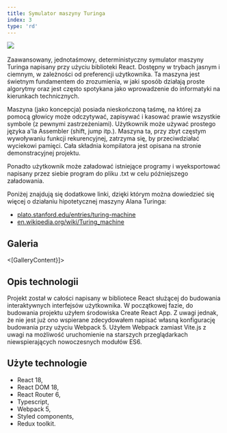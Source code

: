 ```yaml
---
title: Symulator maszyny Turinga
index: 3
type: 'rd'
---
```


[![](https://img.shields.io/badge/github-808080?style=for-the-badge&logo=github)](https://github.com/milosz08/turing-machine-simulator) &nbsp;

Zaawansowany, jednotaśmowy, deterministyczny symulator maszyny Turinga napisany przy użyciu biblioteki React. Dostępny
w trybach jasnym i ciemnym, w zależności od preferencji użytkownika. Ta maszyna jest świetnym fundamentem do zrozumienia,
w jaki sposób działają proste algorytmy oraz jest często spotykana jako wprowadzenie do informatyki na kierunkach
technicznych.

Maszyna (jako koncepcja) posiada nieskończoną taśmę, na której za pomocą głowicy może odczytywać, zapisywać i kasować
prawie wszystkie symbole (z pewnymi zastrzeżeniami). Użytkownik może używać prostego języka a'la Assembler
(shift, jump itp.). Maszyna ta, przy zbyt częstym wywoływaniu funkcji rekurencyjnej, zatrzyma się, by przeciwdziałać
wyciekowi pamięci. Cała składnia kompilatora jest opisana na stronie demonstracyjnej projektu.

Ponadto użytkownik może załadować istniejące programy i wyeksportować napisany przez siebie program do pliku .txt w celu
późniejszego załadowania.

Poniżej znajdują się dodatkowe linki, dzięki którym można dowiedzieć się więcej o działaniu hipotetycznej maszyny Alana
Turinga:
* [plato.stanford.edu/entries/turing-machine](https://plato.stanford.edu/entries/turing-machine)
* [en.wikipedia.org/wiki/Turing_machine](https://en.wikipedia.org/wiki/Turing_machine)

## Galeria

<[GalleryContent}]>

## Opis technologii

Projekt został w całości napisany w bibliotece React służącej do budowania interaktywnych interfejsów użytkownika. W
początkowej fazie, do budowania projektu użyłem środowiska Create React App. Z uwagi jednak, że nie jest już ono wspierane
zdecydowałem napisać własną konfigurację budowania przy użyciu Webpack 5. Użyłem Webpack zamiast Vite.js z uwagi na
możliwość uruchomienie na starszych przeglądarkach niewspierających nowoczesnych modułów ES6.

## Użyte technologie

- React 18,
- React DOM 18,
- React Router 6,
- Typescript,
- Webpack 5,
- Styled components,
- Redux toolkit.
